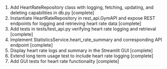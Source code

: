 1. Add HeartRateRepository class with logging, fetching, updating, and deleting capabilities in db.py [complete]
2. Instantiate HeartRateRepository in rest_api.GymAPI and expose REST endpoints for logging and retrieving heart rate data [complete]
3. Add tests in tests/test_api.py verifying heart rate logging and retrieval [complete]
4. Implement StatisticsService.heart_rate_summary and corresponding API endpoint [complete]
5. Display heart rate logs and summary in the Streamlit GUI [complete]
6. Extend long term usage test to include heart rate logging [complete]
7. Add GUI tests for heart rate functionality [complete]
